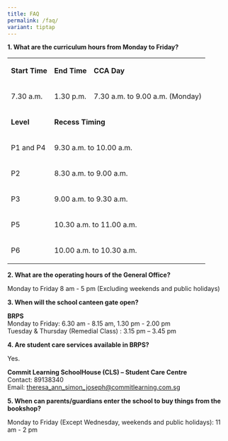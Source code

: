 ```yaml
---
title: FAQ
permalink: /faq/
variant: tiptap
---
```

<p><strong>1. What are the curriculum hours from Monday to Friday?</strong>
</p>
<table style="minWidth: 75px">
<colgroup>
<col>
<col>
<col>
</colgroup>
<tbody>
<tr>
<td rowspan="1" colspan="1">
<p><strong>Start Time</strong>
</p>
</td>
<td rowspan="1" colspan="1">
<p><strong>End Time</strong>
</p>
</td>
<td rowspan="1" colspan="1">
<p><strong>CCA Day</strong>
</p>
</td>
</tr>
<tr>
<td rowspan="1" colspan="1">
<p>7.30 a.m.</p>
</td>
<td rowspan="1" colspan="1">
<p>1.30 p.m.</p>
</td>
<td rowspan="1" colspan="1">
<p>7.30 a.m. to 9.00 a.m. (Monday)</p>
</td>
</tr>
<tr>
<td rowspan="1" colspan="1">
<p><strong>Level</strong>
</p>
</td>
<td rowspan="1" colspan="2">
<p><strong>Recess Timing</strong>
</p>
</td>
</tr>
<tr>
<td rowspan="1" colspan="1">
<p>P1 and P4</p>
</td>
<td rowspan="1" colspan="2">
<p>9.30 a.m. to 10.00 a.m.</p>
</td>
</tr>
<tr>
<td rowspan="1" colspan="1">
<p>P2</p>
</td>
<td rowspan="1" colspan="2">
<p>8.30 a.m. to 9.00 a.m.</p>
</td>
</tr>
<tr>
<td rowspan="1" colspan="1">
<p>P3</p>
</td>
<td rowspan="1" colspan="2">
<p>9.00 a.m. to 9.30 a.m.</p>
</td>
</tr>
<tr>
<td rowspan="1" colspan="1">
<p>P5</p>
</td>
<td rowspan="1" colspan="2">
<p>10.30 a.m. to 11.00 a.m.</p>
</td>
</tr>
<tr>
<td rowspan="1" colspan="1">
<p>P6</p>
</td>
<td rowspan="1" colspan="2">
<p>10.00 a.m. to 10.30 a.m.</p>
</td>
</tr>
</tbody>
</table>
<p><strong>2. What are the operating hours of the General Office?</strong>
</p>
<p>Monday to Friday 8 am - 5 pm (Excluding weekends and public holidays)</p>
<p><strong>3. When will the school canteen gate open?</strong>
</p>
<p><strong>BRPS</strong>
<br>Monday to Friday: 6.30 am - 8.15 am, 1.30 pm - 2.00 pm
<br>Tuesday &amp; Thursday (Remedial Class) : 3.15 pm – 3.45 pm</p>
<p></p>
<p><strong>4. Are student care services available in BRPS?</strong>
</p>
<p>Yes.</p>
<p><strong>Commit Learning SchoolHouse (CLS) – Student Care Centre</strong>
<br>Contact: 89138340
<br>Email:&nbsp;<a href="mailto:theresa_ann_simon_joseph@commitlearning.com.sg" rel="noopener noreferrer nofollow" target="_blank">theresa_ann_simon_joseph@commitlearning.com.sg</a>
</p>
<p><strong>5. When can parents/guardians enter the school to buy things from the bookshop?</strong>
</p>
<p>Monday to Friday (Except Wednesday, weekends and public holidays): 11
am - 2 pm</p>